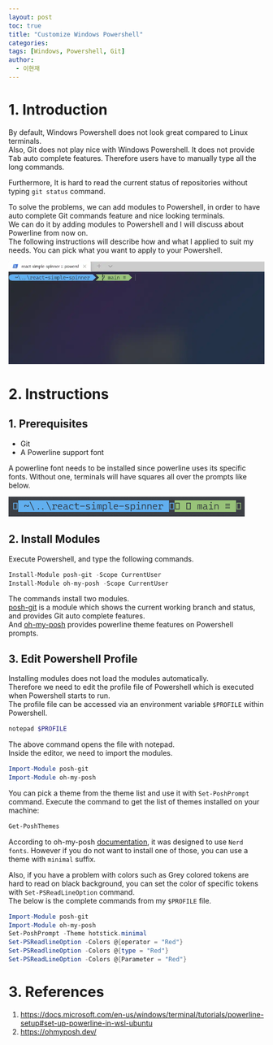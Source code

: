 ```yaml
---
layout: post
toc: true
title: "Customize Windows Powershell"
categories: 
tags: [Windows, Powershell, Git]
author:
  - 이현재
---
```


# 1. Introduction
<p markdown="1">
By default, Windows Powershell does not look great compared to Linux terminals.<br>
Also, Git does not play nice with Windows Powershell.
It does not provide <kbd>Tab</kbd> auto complete features.
Therefore users have to manually type all the long commands.
</p>

<!--more-->

Furthermore, It is hard to read the current status of repositories without typing ``git status`` command.
<br>

To solve the problems, we can add modules to Powershell, in order to have
auto complete Git commands feature and nice looking terminals.<br>
We can do it by adding modules to Powershell and
I will discuss about Powerline from now on.<br>
The following instructions will describe how and what I applied to suit my needs.
You can pick what you want to apply to your Powershell.
<br>

![powershell-example.webp](/img/2021-08-12-cutsomize-windows-powershell/powershell-example.webp)
<br>

# 2. Instructions
## 1. Prerequisites
- Git
- A Powerline support font

A powerline font needs to be installed since powerline uses its specific fonts.
Without one, terminals will have squares all over the prompts like below.
<br>

![powershell-broken.png](/img/2021-08-12-cutsomize-windows-powershell/powershell-broken.png)
<br>

## 2. Install Modules
Execute Powershell, and type the following commands.
<br>

```powershell
Install-Module posh-git -Scope CurrentUser
Install-Module oh-my-posh -Scope CurrentUser
```

The commands install two modules.<br>
[posh-git](https://github.com/dahlbyk/posh-git) is a module which shows the current working branch and status,
and provides Git auto complete features.<br>
And [oh-my-posh](https://ohmyposh.dev/) provides powerline theme features on Powershell prompts.
<br>

## 3. Edit Powershell Profile
Installing modules does not load the modules automatically.<br>
Therefore we need to edit the profile file of Powershell which is executed
when Powershell starts to run.<br>
The profile file can be accessed via an environment variable ``$PROFILE`` within Powershell.
<br>

```powershell
notepad $PROFILE
```

The above command opens the file with notepad.<br>
Inside the editor, we need to import the modules.
<br>

```powershell
Import-Module posh-git
Import-Module oh-my-posh
```

You can pick a theme from the theme list and use it with `Set-PoshPrompt` command.
Execute the command to get the list of themes installed on your machine:
```powershell
Get-PoshThemes
```

According to oh-my-posh [documentation](https://ohmyposh.dev/docs/fonts),
it was designed to use ``Nerd fonts``. However if you do not want to install
one of those, you can use a theme with ``minimal`` suffix. 
<br>

Also, if you have a problem with colors such as Grey colored tokens are
hard to read on black background, you can set the color of
specific tokens with `Set-PSReadLineOption` command.<br>
The below is the complete commands from my ``$PROFILE`` file.
<br>

```powershell
Import-Module posh-git
Import-Module oh-my-posh
Set-PoshPrompt -Theme hotstick.minimal
Set-PSReadlineOption -Colors @{operator = "Red"}
Set-PSReadlineOption -Colors @{type = "Red"}
Set-PSReadLineOption -Colors @{Parameter = "Red"}
```

# 3. References
1. <https://docs.microsoft.com/en-us/windows/terminal/tutorials/powerline-setup#set-up-powerline-in-wsl-ubuntu>
2. <https://ohmyposh.dev/>
